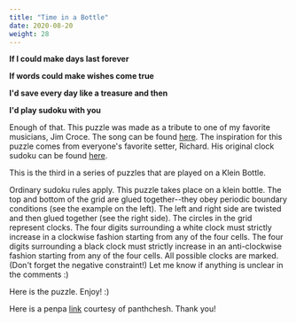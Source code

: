 ```yaml
---
title: "Time in a Bottle"
date: 2020-08-20
weight: 28
---
```


<p><b>If I could make days last forever</b></p>
<p><b>If words could make wishes come true</b></p>
<p><b>I'd save every day like a treasure and then</b></p>
<p><b>I'd play sudoku with you</b></p>
<p>Enough of that. This puzzle was made as a tribute to one of my favorite musicians, Jim Croce. The song can be found <a href="https://www.youtube.com/watch?v=dO1rMeYnOmM">here</a>. The inspiration for this puzzle comes from everyone's favorite setter, Richard. His original clock sudoku can be found <a href="https://logic-masters.de/Raetselportal/Raetsel/zeigen.php?id=0002X4">here</a>.

This is the third in a series of puzzles that are played on a Klein Bottle.
</p>
<p>Ordinary sudoku rules apply. This puzzle takes place on a klein bottle. The top and bottom of the grid are glued together--they obey periodic boundary conditions (see the example on the left). The left and right side are twisted and then glued together (see the right side). The circles in the grid represent clocks. The four digits surrounding a white clock must strictly increase in a clockwise fashion starting from any of the four cells. The four digits surrounding a black clock must strictly increase in an anti-clockwise fashion starting from any of the four cells. All possible clocks are marked. (Don't forget the negative constraint!) Let me know if anything is unclear in the comments :)

</p>
<p>Here is the puzzle. Enjoy! :)

</p>
<p>Here is a penpa <a href="https://tinyurl.com/y63cny6t">link</a> courtesy of panthchesh. Thank you!</p>